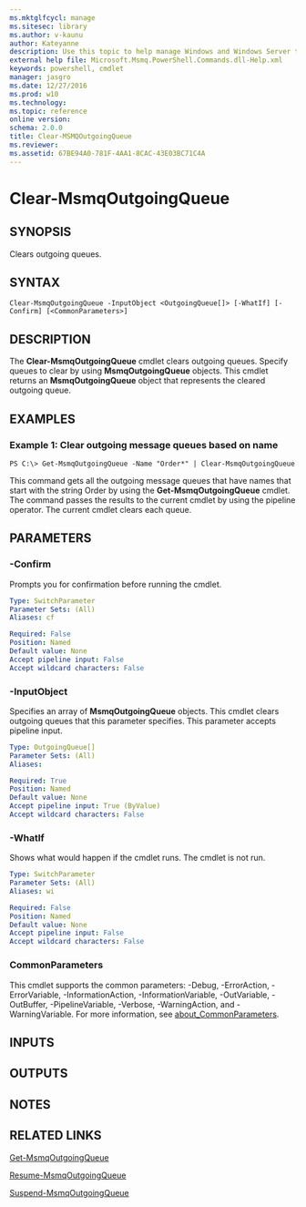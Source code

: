 ```yaml
---
ms.mktglfcycl: manage
ms.sitesec: library
ms.author: v-kaunu
author: Kateyanne
description: Use this topic to help manage Windows and Windows Server technologies with Windows PowerShell.
external help file: Microsoft.Msmq.PowerShell.Commands.dll-Help.xml
keywords: powershell, cmdlet
manager: jasgro
ms.date: 12/27/2016
ms.prod: w10
ms.technology: 
ms.topic: reference
online version: 
schema: 2.0.0
title: Clear-MSMQOutgoingQueue
ms.reviewer:
ms.assetid: 67BE94A0-781F-4AA1-8CAC-43E03BC71C4A
---
```


# Clear-MsmqOutgoingQueue

## SYNOPSIS
Clears outgoing queues.

## SYNTAX

```
Clear-MsmqOutgoingQueue -InputObject <OutgoingQueue[]> [-WhatIf] [-Confirm] [<CommonParameters>]
```

## DESCRIPTION
The **Clear-MsmqOutgoingQueue** cmdlet clears outgoing queues.
Specify queues to clear by using **MsmqOutgoingQueue** objects.
This cmdlet returns an **MsmqOutgoingQueue** object that represents the cleared outgoing queue.

## EXAMPLES

### Example 1: Clear outgoing message queues based on name
```
PS C:\> Get-MsmqOutgoingQueue -Name "Order*" | Clear-MsmqOutgoingQueue
```

This command gets all the outgoing message queues that have names that start with the string Order by using the **Get-MsmqOutgoingQueue** cmdlet.
The command passes the results to the current cmdlet by using the pipeline operator.
The current cmdlet clears each queue.

## PARAMETERS

### -Confirm
Prompts you for confirmation before running the cmdlet.

```yaml
Type: SwitchParameter
Parameter Sets: (All)
Aliases: cf

Required: False
Position: Named
Default value: None
Accept pipeline input: False
Accept wildcard characters: False
```

### -InputObject
Specifies an array of **MsmqOutgoingQueue** objects.
This cmdlet clears outgoing queues that this parameter specifies.
This parameter accepts pipeline input.

```yaml
Type: OutgoingQueue[]
Parameter Sets: (All)
Aliases: 

Required: True
Position: Named
Default value: None
Accept pipeline input: True (ByValue)
Accept wildcard characters: False
```

### -WhatIf
Shows what would happen if the cmdlet runs. The cmdlet is not run.

```yaml
Type: SwitchParameter
Parameter Sets: (All)
Aliases: wi

Required: False
Position: Named
Default value: None
Accept pipeline input: False
Accept wildcard characters: False
```

### CommonParameters
This cmdlet supports the common parameters: -Debug, -ErrorAction, -ErrorVariable, -InformationAction, -InformationVariable, -OutVariable, -OutBuffer, -PipelineVariable, -Verbose, -WarningAction, and -WarningVariable. For more information, see [about_CommonParameters](http://go.microsoft.com/fwlink/?LinkID=113216).

## INPUTS

## OUTPUTS

## NOTES

## RELATED LINKS

[Get-MsmqOutgoingQueue](./Get-MSMQOutgoingQueue.md)

[Resume-MsmqOutgoingQueue](./Resume-MsmqOutgoingQueue.md)

[Suspend-MsmqOutgoingQueue](./Suspend-MsmqOutgoingQueue.md)

